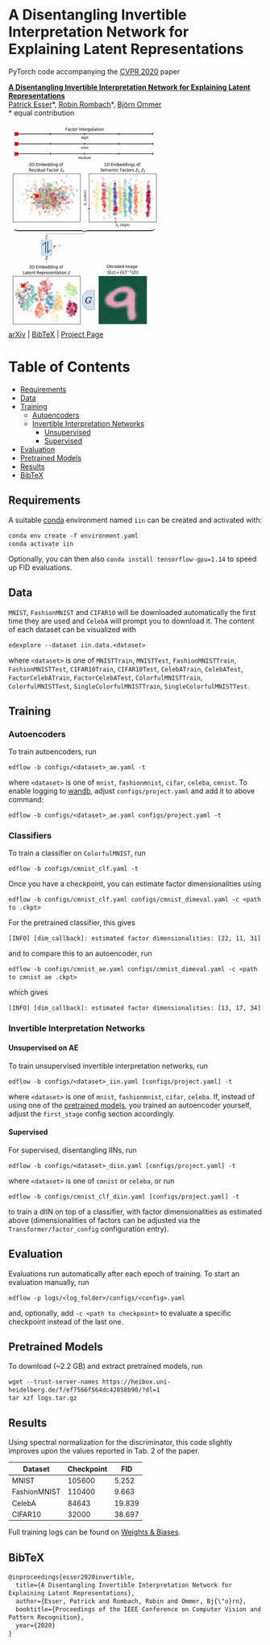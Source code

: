 # A Disentangling Invertible Interpretation Network for Explaining Latent Representations

PyTorch code accompanying the [CVPR 2020](http://cvpr2020.thecvf.com/) paper

[**A Disentangling Invertible Interpretation Network for Explaining Latent Representations**](https://compvis.github.io/iin/)<br/>
[Patrick Esser](https://github.com/pesser)\*,
[Robin Rombach](https://github.com/rromb)\*,
[Björn Ommer](https://hci.iwr.uni-heidelberg.de/Staff/bommer)<br/>
\* equal contribution

![teaser](assets/mnist.gif)<br/>
[arXiv](https://arxiv.org/abs/2004.13166) | [BibTeX](#bibtex) | [Project Page](https://compvis.github.io/iin/)


Table of Contents
=================

* [Requirements](#requirements)
* [Data](#data)
* [Training](#training)
   * [Autoencoders](#autoencoders)
   * [Invertible Interpretation Networks](#invertible-interpretation-networks)
      * [Unsupervised](#unsupervised)
      * [Supervised](#supervised)
* [Evaluation](#evaluation)
* [Pretrained Models](#pretrained-models)
* [Results](#results)
* [BibTeX](#bibtex)


## Requirements
A suitable [conda](https://conda.io/) environment named `iin` can be created
and activated with:

```
conda env create -f environment.yaml
conda activate iin
```

Optionally, you can then also `conda install tensorflow-gpu=1.14` to speed up
FID evaluations.


## Data
`MNIST`, `FashionMNIST` and `CIFAR10` will be downloaded automatically the
first time they are used and `CelebA` will prompt you to download it. The
content of each dataset can be visualized with

```
edexplore --dataset iin.data.<dataset>
```

where `<dataset>` is one of `MNISTTrain`, `MNISTTest`, `FashionMNISTTrain`,
`FashionMNISTTest`, `CIFAR10Train`, `CIFAR10Test`, `CelebATrain`, `CelebATest`,
`FactorCelebATrain`, `FactorCelebATest`, `ColorfulMNISTTrain`,
`ColorfulMNISTTest`, `SingleColorfulMNISTTrain`, `SingleColorfulMNISTTest`.


## Training

### Autoencoders
To train autoencoders, run

```
edflow -b configs/<dataset>_ae.yaml -t
```

where `<dataset>` is one of `mnist`, `fashionmnist`, `cifar`, `celeba`,
`cmnist`. To enable logging to [wandb](https://wandb.ai), adjust
`configs/project.yaml` and add it to above command:

```
edflow -b configs/<dataset>_ae.yaml configs/project.yaml -t
```

### Classifiers
To train a classifier on `ColorfulMNIST`, run

```
edflow -b configs/cmnist_clf.yaml -t
```

Once you have a checkpoint, you can estimate factor dimensionalities using

```
edflow -b configs/cmnist_clf.yaml configs/cmnist_dimeval.yaml -c <path to .ckpt>
```

For the pretrained classifier, this gives

```
[INFO] [dim_callback]: estimated factor dimensionalities: [22, 11, 31]
```

and to compare this to an autoencoder, run

```
edflow -b configs/cmnist_ae.yaml configs/cmnist_dimeval.yaml -c <path to cmnist ae .ckpt>
```

which gives

```
[INFO] [dim_callback]: estimated factor dimensionalities: [13, 17, 34]
```

### Invertible Interpretation Networks
#### Unsupervised on AE
To train unsupervised invertible interpretation networks, run

```
edflow -b configs/<dataset>_iin.yaml [configs/project.yaml] -t
```

where `<dataset>` is one of `mnist`, `fashionmnist`, `cifar`, `celeba`. If,
instead of using one of the [pretrained models](#pretrained-models), you
trained an autoencoder yourself, adjust the `first_stage` config section
accordingly.

#### Supervised
For supervised, disentangling IINs, run

```
edflow -b configs/<dataset>_diin.yaml [configs/project.yaml] -t
```

where `<dataset>` is one of `cmnist` or `celeba`, or run

```
edflow -b configs/cmnist_clf_diin.yaml [configs/project.yaml] -t
```

to train a dIIN on top of a classifier, with factor dimensionalities as
estimated above (dimensionalities of factors can be adjusted via the
`Transformer/factor_config` configuration entry).


## Evaluation

Evaluations run automatically after each epoch of training. To start an
evaluation manually, run

```
edflow -p logs/<log_folder>/configs/<config>.yaml
```

and, optionally, add `-c <path to checkpoint>` to evaluate a specific
checkpoint instead of the last one.


## Pretrained Models
To download (~2.2 GB) and extract pretrained models, run

```
wget --trust-server-names https://heibox.uni-heidelberg.de/f/ef7566f564dc42858b90/?dl=1
tar xzf logs.tar.gz
```


## Results
Using spectral normalization for the discriminator, this code slightly improves
upon the values reported in Tab. 2 of the paper.

| Dataset      | Checkpoint | FID    |
|--------------|------------|--------|
| MNIST        | 105600     | 5.252  |
| FashionMNIST | 110400     | 9.663  |
| CelebA       | 84643      | 19.839 |
| CIFAR10      | 32000      | 38.697 |

Full training logs can be found on [Weights &
Biases](https://app.wandb.ai/trex/iin/reportlist).


## BibTeX

```
@inproceedings{esser2020invertible,
  title={A Disentangling Invertible Interpretation Network for Explaining Latent Representations},
  author={Esser, Patrick and Rombach, Robin and Ommer, Bj{\"o}rn},
  booktitle={Proceedings of the IEEE Conference on Computer Vision and Pattern Recognition},
  year={2020}
}
```
